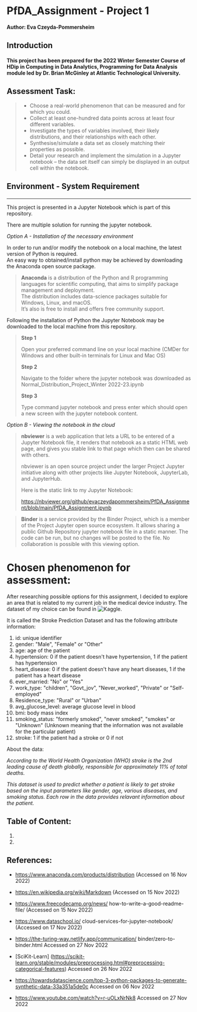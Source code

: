 # PfDA_Assignment - Project 1

**Author: Eva Czeyda-Pommersheim**

## Introduction

#### This project has been prepared for the 2022 Winter Semester Course of HDip in Computing in Data Analytics, Programming for Data Analysis module led by Dr. Brian McGinley at Atlantic Technological University. 

## Assessment Task:

> - Choose a real-world phenomenon that can be measured and for which you could.
> - Collect at least one-hundred data points across at least four different variables.
> - Investigate the types of variables involved, their likely distributions, and their
relationships with each other.
> - Synthesise/simulate a data set as closely matching their properties as possible.
> - Detail your research and implement the simulation in a Jupyter notebook – the
data set itself can simply be displayed in an output cell within the notebook.

## Environment - System Requirement<p>
---
This project is presented in a Jupyter Notebook 
which is part of this repository.  

There are multiple solution for running the jupyter 
notebook.

*Option A - Installation of the necessary 
environment*<p>

In order to run and/or modify the notebook on a 
local machine, the latest version of Python is 
required.  
An easy way to obtained/install python may be 
achieved by downloading the Anaconda open source 
package.  
> **Anaconda** is a distribution of the Python and 
R programming languages for scientific computing, 
that aims to simplify package management and 
deployment.  
The distribution includes data-science packages 
suitable for Windows, Linux, and macOS.  
It’s also is free to install and offers free 
community support.  

Following the installation of Python the Jupyter 
Notebook may be downloaded to the local machine 
from this repository.  
> **Step 1**<p>
Open your preferred command line on your local 
machine (CMDer for Windows and other built-in 
terminals for Linux and Mac OS)<p>
> **Step 2**<p>
>Navigate to the folder where the jupyter notebook 
was downloaded as 
Normal_Distribution_Project_Winter 2022-23.ipynb<p>
> **Step 3** <p>
> Type command jupyter notebook and press enter 
which should open a new screen with the jupyter 
notebook content.<p>

*Option B - Viewing the notebook in the cloud*

> **nbviewer** is a web application that lets a URL 
to be entered of a Jupyter Notebook file, it 
renders that notebook as a static HTML web page, 
and gives you stable link to that page which then 
can be shared with others. <p> nbviewer is an open 
source project under the larger Project Jupyter 
initiative along with other projects like Jupyter 
Notebook, JupyterLab, and JupyterHub.<p> Here is 
the static link to my Jupyter Notebook:<p> https://nbviewer.org/github/evaczeydapommersheim/PfDA_Assignment/blob/main/PfDA_Assignment.ipynb<p>

> **Binder** is a service provided by the Binder 
Project, which is a member of the Project Jupyter 
open source ecosystem. It allows sharing a public 
Github Repository jupyter notebook file in a static 
manner. The code can be run, but no changes will be 
posted to the file. No collaboration is possible 
with this viewing option.<p>

# Chosen phenomenon for assessment:

After researching possible options for this assignment, I decided to explore an area that is related to my current job in the medical device industry. The dataset of my choice can be found in ![Kaggle](https://www.kaggle.com/code/mennatallahnasr/stroke/data). <p> 
It is called the Stroke Prediction Dataset and has the following attribute information:<p>
1) id: unique identifier
2) gender: "Male", "Female" or "Other"
3) age: age of the patient
4) hypertension: 0 if the patient doesn't have hypertension, 1 if the patient has hypertension
5) heart_disease: 0 if the patient doesn't have any heart diseases, 1 if the patient has a heart disease
6) ever_married: "No" or "Yes"
7) work_type: "children", "Govt_jov", "Never_worked", "Private" or "Self-employed"
8) Residence_type: "Rural" or "Urban"
9) avg_glucose_level: average glucose level in blood
10) bmi: body mass index
11) smoking_status: "formerly smoked", "never smoked", "smokes" or "Unknown" (Unknown meaning that the information was not available for the particular patient)
12) stroke: 1 if the patient had a stroke or 0 if not

About the data:<p>
_According to the World Health Organization (WHO) stroke is the 2nd leading cause of death globally, responsible for approximately 11% of total deaths._<p>
_This dataset is used to predict whether a patient is likely to get stroke based on the input parameters like gender, age, various diseases, and smoking status. Each row in the data provides relavant information about the patient._<p>

## Table of Content:

>
1. 
2. 

## References:

- https://www.anaconda.com/products/distribution 
(Accessed  on 16 Nov 2022)

- https://en.wikipedia.org/wiki/Markdown (Accessed 
on 15 Nov 2022)
- https://www.freecodecamp.org/news/
how-to-write-a-good-readme-file/ (Accessed on 15 
Nov 2022)
- https://www.dataschool.io/
cloud-services-for-jupyter-notebook/ (Accessed on 
17 Nov 2022)
- https://the-turing-way.netlify.app/communication/
binder/zero-to-binder.html Accessed on 27 Nov 2022
- [SciKit-Learn] (https://scikit-learn.org/stable/modules/preprocessing.html#preprocessing-categorical-features) Accessed on 26 Nov 2022
- https://towardsdatascience.com/top-3-python-packages-to-generate-synthetic-data-33a351a5de0c Accessed on 06 Nov 2022
- https://www.youtube.com/watch?v=r-uOLxNrNk8 Accessed on 27 Nov 2022

